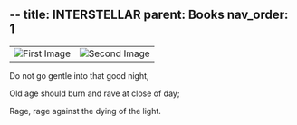 --
title: INTERSTELLAR
parent: Books
nav_order: 1
---

<table>
  <tr>
    <td><img src="https://deepbytesblog.s3.bitiful.net/INTERSTELLAR-1.jpg" alt="First Image" /></td>
    <td><img src="https://deepbytesblog.s3.bitiful.net/INTERSTELLAR-2.jpg" alt="Second Image" /></td>
  </tr>
</table>

<div class="poem">
    <p>Do not go gentle into that good night,</p>
    <p>Old age should burn and rave at close of day;</p>
    <p>Rage, rage against the dying of the light.</p>
</div>

